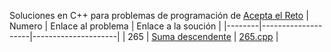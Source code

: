 Soluciones en C++ para problemas de programación de [Acepta el Reto](aceptaelreto.com) 
| Numero | Enlace al problema | Enlace a la soución |
|--------|--------------------|---------------------|
| 265 | [Suma descendente](https://aceptaelreto.com/problem/statement.php?id=265) | [265.cpp](https://github.com/vadik317/aceptaelreto/blob/main/soluciones/265.cpp) |
